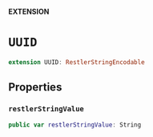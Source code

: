 **EXTENSION**

# `UUID`
```swift
extension UUID: RestlerStringEncodable
```

## Properties
### `restlerStringValue`

```swift
public var restlerStringValue: String
```
